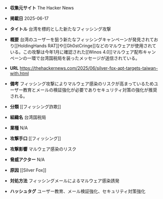 - **収集元サイト**
The Hacker News

- **掲載日**
2025-06-17

- **タイトル**
台湾を標的とした新たなフィッシング攻撃

- **概要**
台湾のユーザーを狙う新たなフィッシングキャンペーンが発見されており[[HoldingHands RAT]]や[[Gh0stCringe]]などのマルウェアが使用されている。この攻撃は今年1月に確認された[[Winos 4.0]]マルウェア配布キャンペーンの一環で台湾国税局を装ったメッセージが送信されている。

- **URL**
https://thehackernews.com/2025/06/silver-fox-apt-targets-taiwan-with.html

- **備考**
フィッシング攻撃によりマルウェア感染のリスクが高まっているためユーザー教育とメールの検証強化が必要でありセキュリティ対策の強化が推奨される。

- **分類**
[[フィッシング詐欺]]

- **組織名**
台湾国税局

- **業種**
N/A

- **攻撃手口**
[[フィッシング]]

- **攻撃影響**
マルウェア感染のリスク

- **脅威アクター**
N/A

- **原因**
[[Silver Fox]]

- **対処方法**
フィッシングメールによるマルウェア感染誘発

- **ハッシュタグ**
ユーザー教育、メール検証強化、セキュリティ対策強化
